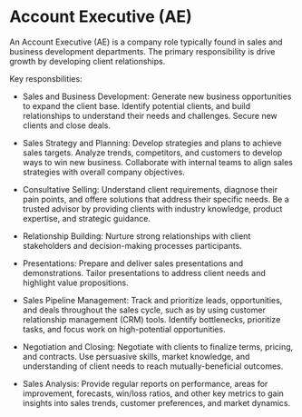 # Account Executive (AE)

An Account Executive (AE) is a company role typically found in sales and business development departments. The primary responsibility is drive growth by developing client relationships.

Key responsbilities:

* Sales and Business Development: Generate new business opportunities to expand the client base. Identify potential clients, and build relationships to understand their needs and challenges. Secure new clients and close deals.

* Sales Strategy and Planning: Develop strategies and plans to achieve sales targets. Analyze trends, competitors, and customers to develop ways to win new business. Collaborate with internal teams to align sales strategies with overall company objectives.

* Consultative Selling: Understand client requirements, diagnose their pain points, and offere solutions that address their specific needs. Be a trusted advisor by providing clients with industry knowledge, product expertise, and strategic guidance.

* Relationship Building: Nurture strong relationships with client stakeholders and decision-making processes participants.

* Presentations: Prepare and deliver sales presentations and demonstrations. Tailor presentations to address client needs and highlight value propositions.

* Sales Pipeline Management: Track and prioritize leads, opportunities, and deals throughout the sales cycle, such as by using customer relationship management (CRM) tools. Identify bottlenecks, prioritize tasks, and focus work on high-potential opportunities.

* Negotiation and Closing: Negotiate with clients to finalize terms, pricing, and contracts. Use persuasive skills, market knowledge, and understanding of client needs to reach mutually-beneficial outcomes.

* Sales Analysis: Provide regular reports on performance, areas for improvement, forecasts, win/loss ratios, and other key metrics to gain insights into sales trends, customer preferences, and market dynamics.
